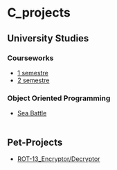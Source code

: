 # C_projects
## University Studies
### Courseworks
* [1 semestre](https://github.com/Piankov-Michail/C_projects/pull/2/files)
* [2 semestre](https://github.com/Piankov-Michail/C_projects/pull/3/files)
### Object Oriented Programming
* [Sea Battle](https://github.com/Piankov-Michail/C_projects/pull/4/files)
<br></br>
## Pet-Projects
* [ROT-13_Encryptor/Decryptor](https://github.com/Piankov-Michail/C_projects/pull/1/files)


